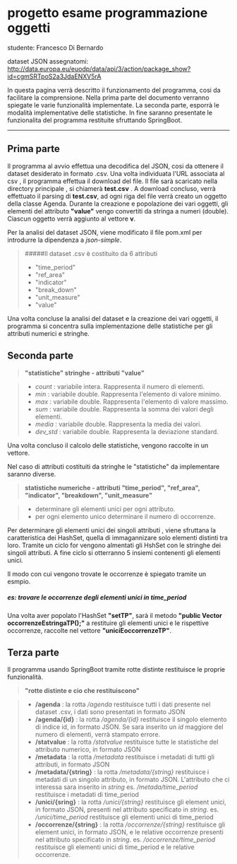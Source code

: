 progetto esame programmazione oggetti 
===================
studente: Francesco Di Bernardo 

dataset JSON assegnatomi: http://data.europa.eu/euodp/data/api/3/action/package_show?id=cgmSRTpoS2a3JdaENXV5rA

In questa pagina verrà descritto il funzionamento del programma, cosi da facilitare la comprensione.
Nella prima parte del documento verranno spiegate le varie funzionalità implementate.
La seconda parte, esporrà le modalità implementative delle statistiche.
In fine saranno presentate le funzionalita del programma restituite sfruttando SpringBoot. 

----------


Prima parte
----------------

Il programma al avvio effettua una decodifica del JSON, cosi da ottenere il dataset desiderato in formato .csv.
Una volta individuata l'URL associata al csv , il programma effettua il download del file.
Il file sarà scaricato nella directory principale , si chiamerà  **test.csv** .
A download concluso, verrà effettuato il parsing di **test.csv**, ad ogni riga del file verrà creato un oggetto della classe Agenda.
Durante la creazione e popolazione dei vari oggetti, gli elementi del attributo **"value"** vengo convertiti da stringa a numeri (double).
Ciascun oggetto verrà aggiunto al vettore **v**. 

Per la analisi del dataset JSON, viene modificato il file pom.xml per introdurre la dipendenza a *json-simple*.

> #####Il dataset .csv è costituito da 6 attributi
> - "time_period"
> - "ref_area"
> - "indicator"
> - "break_down"
> - "unit_measure"
> - "value"

Una volta concluse la analisi del dataset e la creazione dei vari oggetti,   il programma si concentra sulla implementazione delle statistiche per gli attributi numerici e stringhe.


Seconda parte
------------

> **"statistiche" stringhe - attributi "value"**

> - *count* : variabile intera. Rappresenta il numero di elementi.
> - *min* : variabile double. Rappresenta l'elemento di valore minimo.
> - *max* : variabile double. Rappresenta l'elemento di valore massimo.
> - *sum* : variabile double. Rappresenta la somma dei valori degli elementi.
> - *media* : variabile double. Rappresenta la media dei valori.
> - *dev_std* : variabile double. Rappresenta la deviazione standard.


Una volta concluso il calcolo delle statistiche, vengono raccolte in un vettore. 

Nel caso di attributi costituiti da stringhe le "statistiche" da implementare saranno diverse.

> **statistiche numeriche - attributi "time_period", "ref_area", "indicator", "breakdown", "unit_measure"**

> - determinare gli elementi unici per ogni attributo.
> -  per ogni elemento unico determinare il numero di occorrenze.

Per determinare gli elementi unici dei singoli attributi , viene sfruttana la caratteristica dei HashSet, quella di immagannizare solo elementi distinti tra loro.
Tramite un ciclo for vengono almentati gli HshSet con le stringhe dei singoli attributi.
A fine ciclo si otterranno 5 insiemi contenenti gli elementi unici.
 
Il modo con cui vengono trovate le occorrenze è spiegato tramite un esmpio.

##### es: *trovare le occorrenze degli elementi unici in time_period*
Una volta aver popolato l'HashSet **"setTP"**, sarà il metodo **"public Vector<ElementiUnici> occorrenzeEstringaTP();"** a restituire gli elementi unici e le rispettive occorrenze, raccolte nel vettore **"uniciEoccorrenzeTP"**.


Terza parte
----------------
Il programma usando SpringBoot tramite rotte distinte restituisce le proprie funzionalità.

> **"rotte distinte e cio che restituiscono"**

> - **/agenda**  : la rotta */agenda* restituisce tutti i dati presente nel dataset .csv, i dati sono presentati in formato JSON
> -  **/agenda/{id}** : la rotta */agenda/{id}* restituisce il singolo elemento di indice id, in formato JSON. Se sara inserito un *id* maggiore del numero di elementi, verrà stampato errore.
> -  **/statvalue** : la rotta */statvalue* restituisce tutte le statistiche del attributo numerico, in formato JSON
> - **/metadata** : la rotta */metadata* restituisce i metadati di tutti gli attributi, in formato JSON
> - **/metadata/{string}** : la rotta */metadata/{string}* restituisce i metadati di un singolo attributo, in formato JSON.
L'attributo che ci interessa sara inserito in *string*
es. */metada/time_period* restituisce i metadati di time_period       
 > - **/unici/{sring}** : la rotta */unici/{string}* restituisce gli element unici, in formato JSON, presenti nel attributo specificato in *string*.
 es. */unici/time_period* restituisce gli elementi unici di time_period
 > - **/occorrenze/{string}** : la rotta */occorrenze/{string}* restituisce gli element unici, in formato JSON, e le relative occorrenze presenti nel attributo specificato in *string*.
 es. */occorrenze/time_period* restituisce gli elementi unici di time_period e le relative occorrenze.



